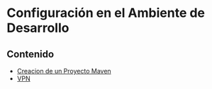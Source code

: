 # Configuración en el Ambiente de Desarrollo

## Contenido

+ [Creacion de un Proyecto Maven](maven/maven.md)
+ [VPN](vpn/vpn.md)